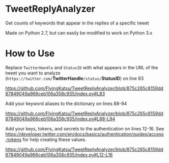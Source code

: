 # TweetReplyAnalyzer
Get counts of keywords that appear in the replies of a specific tweet

Made on Python 2.7, but can easily be modified to work on Python 3.x

# How to Use

Replace `TwitterHandle` and `StatusID` with what appears in the URL of the tweet you want to analyze (`https://twitter.com/`**TwitterHandle**`/status/`**StatusID**) on line 83

https://github.com/FlyingKatsu/TweetReplyAnalyzer/blob/875c265c8159dd87849049a966ceb106a358c935/index.py#L83


Add your keyword aliases to the dictionary on lines 88-94

https://github.com/FlyingKatsu/TweetReplyAnalyzer/blob/875c265c8159dd87849049a966ceb106a358c935/index.py#L88-L94


Add your keys, tokens, and secrets to the authentication on lines 12-16. See https://developer.twitter.com/en/docs/basics/authentication/guides/access-tokens for help creating these values.

https://github.com/FlyingKatsu/TweetReplyAnalyzer/blob/875c265c8159dd87849049a966ceb106a358c935/index.py#L12-L16
